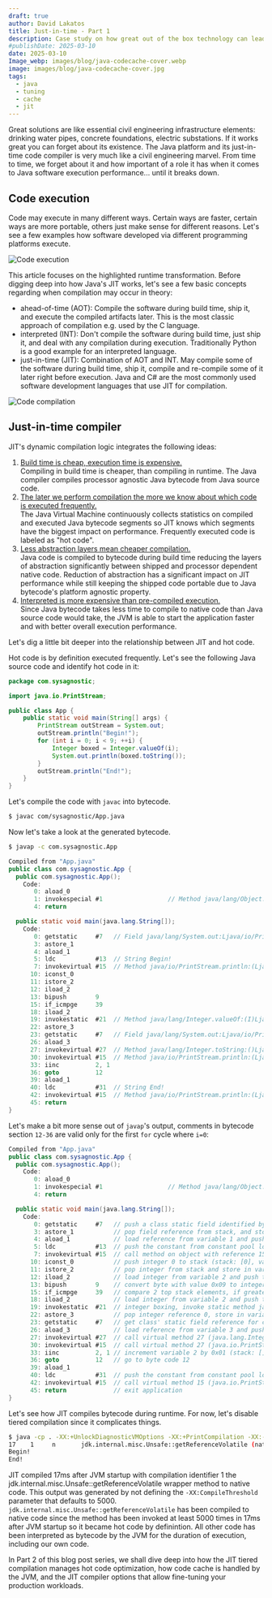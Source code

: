 ```yaml
---
draft: true
author: David Lakatos
title: Just-in-time - Part 1
description: Case study on how great out of the box technology can lead to lazyness.
#publishDate: 2025-03-10
date: 2025-03-10
Image_webp: images/blog/java-codecache-cover.webp
image: images/blog/java-codecache-cover.jpg
tags:
  - java
  - tuning
  - cache
  - jit
---
```


Great solutions are like essential civil engineering infrastructure elements: drinking water pipes, concrete foundations, electric substations. If it works great you can forget about its existence. The Java platform and its just-in-time code compiler is very much like a civil engineering marvel. From time to time, we forget about it and how important of a role it has when it comes to Java software execution performance... until it breaks down.

## Code execution

Code may execute in many different ways. Certain ways are faster, certain ways are more portable, others just make sense for different reasons. Let's see a few examples how software developed via different programming platforms execute.

![Code execution](/images/blog/java-codecache-exec.svg)

This article focuses on the highlighted runtime transformation. Before digging deep into how Java's JIT works, let's see a few basic concepts regarding when compilation may occur in theory:

- ahead-of-time (AOT): Compile the software during build time, ship it, and execute the compiled artifacts later. This is the most classic approach of compilation e.g. used by the C language.
- interpreted (INT): Don't compile the software during build time, just ship it, and deal with any compilation during execution. Traditionally Python is a good example for an interpreted language.
- just-in-time (JIT): Combination of AOT and INT. May compile some of the software during build time, ship it, compile and re-compile some of it later right before execution. Java and C# are the most commonly used software development languages that use JIT for compilation.

![Code compilation](/images/blog/java-codecache-compilers.svg)


## Just-in-time compiler

JIT's dynamic compilation logic integrates the following ideas:

1. <u>Build time is cheap, execution time is expensive.</u><br>Compiling in build time is cheaper, than compiling in runtime. The Java compiler compiles processor agnostic Java bytecode from Java source code.
1. <u>The later we perform compilation the more we know about which code is executed frequently.</u><br> The Java Virtual Machine continuously collects statistics on compiled and executed Java bytecode segments so JIT knows which segments have the biggest impact on performance. Frequently executed code is labeled as "hot code".
1. <u>Less abstraction layers mean cheaper compilation.</u><br> Java code is compiled to bytecode during build time reducing the layers of abstraction significantly between shipped and processor dependent native code. Reduction of abstraction has a significant impact on JIT performance while still keeping the shipped code portable due to Java bytecode's platform agnostic property.
1. <u>Interpreted is more expensive than pre-compiled execution.</u><br> Since Java bytecode takes less time to compile to native code than Java source code would take, the JVM is able to start the application faster and with better overall execution performance.

Let's dig a little bit deeper into the relationship between JIT and hot code.

Hot code is by definition executed frequently. Let's see the following Java source code and identify hot code in it:

```java
package com.sysagnostic;

import java.io.PrintStream;

public class App {
	public static void main(String[] args) {
		PrintStream outStream = System.out;
		outStream.println("Begin!");
		for (int i = 0; i < 9; ++i) {
			Integer boxed = Integer.valueOf(i);
			System.out.println(boxed.toString());
		}
		outStream.println("End!");
	}
}
```

Let's compile the code with `javac` into bytecode.

```bash
$ javac com/sysagnostic/App.java
```

Now let's take a look at the generated bytecode.

```bash
$ javap -c com.sysagnostic.App
```

```java
Compiled from "App.java"
public class com.sysagnostic.App {
  public com.sysagnostic.App();
    Code:
       0: aload_0
       1: invokespecial #1                  // Method java/lang/Object."<init>":()V
       4: return

  public static void main(java.lang.String[]);
    Code:
       0: getstatic     #7   // Field java/lang/System.out:Ljava/io/PrintStream;
       3: astore_1
       4: aload_1
       5: ldc           #13  // String Begin!
       7: invokevirtual #15  // Method java/io/PrintStream.println:(Ljava/lang/String;)V
      10: iconst_0
      11: istore_2
      12: iload_2
      13: bipush        9
      15: if_icmpge     39
      18: iload_2
      19: invokestatic  #21  // Method java/lang/Integer.valueOf:(I)Ljava/lang/Integer;
      22: astore_3
      23: getstatic     #7   // Field java/lang/System.out:Ljava/io/PrintStream;
      26: aload_3
      27: invokevirtual #27  // Method java/lang/Integer.toString:()Ljava/lang/String;
      30: invokevirtual #15  // Method java/io/PrintStream.println:(Ljava/lang/String;)V
      33: iinc          2, 1
      36: goto          12
      39: aload_1
      40: ldc           #31  // String End!
      42: invokevirtual #15  // Method java/io/PrintStream.println:(Ljava/lang/String;)V
      45: return
}
```

Let's make a bit more sense out of `javap`'s output, comments in bytecode section `12-36` are valid only for the first `for` cycle where `i=0`:

```java
Compiled from "App.java"
public class com.sysagnostic.App {
  public com.sysagnostic.App();
    Code:
       0: aload_0
       1: invokespecial #1                  // Method java/lang/Object."<init>":()V
       4: return

  public static void main(java.lang.String[]);
    Code:
       0: getstatic     #7   // push a class static field identified by constant pool location 7 (java.lang.System.out) to stack (stack: [ref out], var1: n/a, var2: n/a, var3: n/a)
       3: astore_1           // pop field reference from stack, and store it in variable 1 (stack: [], var1: ref out, var2: n/a, var3: n/a)
       4: aload_1            // load reference from variable 1 and push to stack (stack: [ref out], var1: ref out, var2: n/a, var3: n/a)
       5: ldc           #13  // push the constant from constant pool location 13 (String "Begin!") to stack
       7: invokevirtual #15  // call method on object with reference 15 (java.io.PrintStream class's println function) with argument on stack (String "Begin!")
      10: iconst_0           // push integer 0 to stack (stack: [0], var1: ref out, var2: n/a, var3: n/a)
      11: istore_2           // pop integer from stack and store in variable 2 (stack: [], var1: ref out, var2: 0, var3: n/a)
      12: iload_2            // load integer from variable 2 and push to stack (stack: [0], var1: ref out, var2: 0, var3: n/a)
      13: bipush        9    // convert byte with value 0x09 to integer and push to stack (stack: [9, 0], var1: ref out, var2: 0, var3: n/a)
      15: if_icmpge     39   // compare 2 top stack elements, if greater than equal, jump to code 39 (stack: [], var1: ref out, var2: 0, var3: n/a)
      18: iload_2            // load integer from variable 2 and push to stack (stack: [0], var1: ref out, var2: 0, var3: n/a)
      19: invokestatic  #21  // integer boxing, invoke static method java.lang.Integer.valueOf with the top stack element, push result to stack (stack: [integer ref 0], var1: ref out, var2: 0, var3: n/a)
      22: astore_3           // pop integer reference 0, store in variable 3 (stack: [], var1: ref out, var2: 0, var3: int ref 0)
      23: getstatic     #7   // get class' static field reference for constant pool location 7 (field java.lang.System.out) and push to stack stack: [ref out], var1: ref out, var2: 0, var3: int ref 0)
      26: aload_3            // load reference from variable 3 and push to stack (stack: [int ref 0, ref out], var1: ref out, var2: 0, var3: int ref 0)
      27: invokevirtual #27  // call virtual method 27 (java.lang.Integer class's toString function) on object reference on stack (int ref 0) an push result to stack (stack: [str ref 0, ref out], var1: ref out, var2: 0, var3: int ref 0)
      30: invokevirtual #15  // call virtual method 27 (java.io.PrintStream class's println function) on object reference on stack (ref out) with//argument on stack (str ref 0) (stack: [], var1: ref out, var2: 0, var3: int ref 0)
      33: iinc          2, 1 // increment variable 2 by 0x01 (stack: [], var1: ref out, var2: 1, var3: int ref 0)
      36: goto          12   // go to byte code 12
      39: aload_1
      40: ldc           #31  // push the constant from constant pool location 13 (String "End!") to stack (stack: [str ref End!, ref out], ...)
      42: invokevirtual #15  // call virtual method 15 (java.io.PrintStream class's println function) on object reference on stack (ref out) with//argument on stack (str ref 0) (stack: [], var1: ref out, var2: 0, var3: int ref 0)
      45: return             // exit application
}
```

Let's see how JIT compiles bytecode during runtime. For now, let's disable tiered compilation since it complicates things.

```bash
$ java -cp . -XX:+UnlockDiagnosticVMOptions -XX:+PrintCompilation -XX:-TieredCompilation com.sysagnostic.App
17    1     n       jdk.internal.misc.Unsafe::getReferenceVolatile (native)   
Begin!
End!
```

JIT compiled 17ms after JVM startup with compilation identifier 1 the jdk.internal.misc.Unsafe::getReferenceVolatile wrapper method to native code. This output was generated by not defining the `-XX:CompileThreshold` parameter that defaults to 5000. `jdk.internal.misc.Unsafe::getReferenceVolatile` has been compiled to native code since the method has been invoked at least 5000 times in 17ms after JVM startup so it became hot code by definintion. All other code has been interpreted as bytecode by the JVM for the duration of execution, including our own code.

In Part 2 of this blog post series, we shall dive deep into how the JIT tiered compilation manages hot code optimization, how code cache is handled by the JVM, and the JIT compiler options that allow fine-tuning your production workloads.
